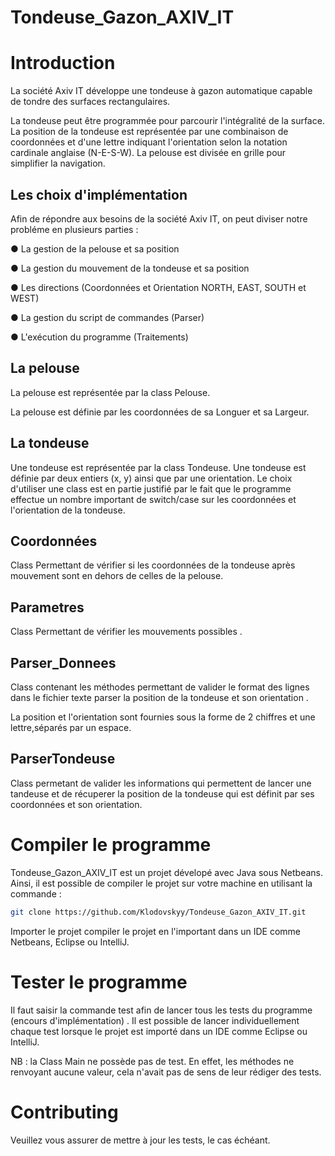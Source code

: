 # Tondeuse_Gazon_AXIV_IT

# Introduction 

La société Axiv IT développe une tondeuse à gazon automatique capable de tondre
des surfaces rectangulaires. 
 

La tondeuse peut être programmée pour parcourir l'intégralité de la surface.
La position de la tondeuse est représentée par une combinaison de coordonnées et d'une lettre indiquant l'orientation selon la notation cardinale anglaise (N-E-S-W). La pelouse est divisée en grille pour simplifier la navigation.

## Les choix d'implémentation 
Afin de répondre aux besoins de la société Axiv IT, on peut diviser notre probléme en plusieurs parties :

● La gestion de la pelouse et sa position

● La gestion du mouvement de  la tondeuse et sa position

● Les directions (Coordonnées et Orientation NORTH, EAST, SOUTH et WEST)

● La gestion du script de commandes (Parser)

● L'exécution du programme (Traitements)


##  La pelouse 

La pelouse est représentée par la class Pelouse.

La pelouse est définie par les coordonnées de sa Longuer et sa Largeur.

## La tondeuse

Une tondeuse est représentée par la class Tondeuse.
Une tondeuse est définie par deux entiers (x, y) ainsi que par une orientation.
Le choix d'utiliser une class est en partie justifié par le fait que le programme effectue un nombre important de switch/case sur les coordonnées et l'orientation de la tondeuse.



## Coordonnées 

Class Permettant de vérifier si les coordonnées de la tondeuse après mouvement sont en dehors de celles de la pelouse.


## Parametres

Class Permettant de vérifier les mouvements possibles .

## Parser_Donnees
Class contenant les méthodes permettant de valider le format des lignes dans le fichier texte parser la position de la tondeuse et son orientation .

La position et l'orientation sont fournies sous la forme de 2 chiffres et une lettre,séparés par un espace.


## ParserTondeuse

 Class permetant de valider les informations qui permettent de lancer une tandeuse
 et de récuperer la position de la tondeuse qui est définit par ses coordonnées et son orientation.



# Compiler le programme 

Tondeuse_Gazon_AXIV_IT est un projet dévelopé avec Java sous Netbeans. Ainsi, il est possible de compiler le projet sur votre machine en utilisant la commande :

```bash
git clone https://github.com/Klodovskyy/Tondeuse_Gazon_AXIV_IT.git
```

 Importer le projet compiler le projet en l'important dans un IDE comme Netbeans, Eclipse ou IntelliJ.


# Tester le programme 

Il faut saisir la commande test afin de lancer tous les tests du programme (encours d'implémentation) . Il est possible de lancer individuellement chaque test lorsque le projet est importé dans un IDE comme Eclipse ou IntelliJ.

NB : la Class Main ne possède pas de test. En effet, les méthodes ne renvoyant aucune valeur, cela n'avait pas de sens de leur rédiger des tests.


# Contributing
Veuillez vous assurer de mettre à jour les tests, le cas échéant.
